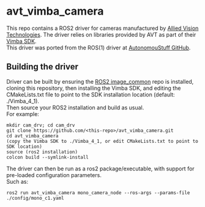 # avt_vimba_camera

This repo contains a ROS2 driver for cameras manufactured by [Allied Vision Technologies](https://www.alliedvision.com).
The driver relies on libraries provided by AVT as part of their [Vimba SDK](https://www.alliedvision.com/en/products/software.html).  
This driver was ported from the ROS(1) driver at [AutonomouStuff GitHub](https://github.com/astuff/avt_vimba_camera).

## Building the driver

Driver can be built by ensuring the [ROS2 image_common](https://github.com/ros-perception/image_common/tree/ros2) repo is installed, 
cloning this repository, then installing the Vimba SDK, and editing the CMakeLists.txt file to point to the SDK installation
location (default: ./Vimba_4_1).  
Then source your ROS2 installation and build as usual.  
For example:
```
mkdir cam_drv; cd cam_drv
git clone https://github.com/<this-repo>/avt_vimba_camera.git
cd avt_vimba_camera
(copy the Vimba SDK to ./Vimba_4_1, or edit CMakeLists.txt to point to SDK location)
source (ros2 installation)
colcon build --symlink-install
```

The driver can then be run as a ros2 package/executable, with support for pre-loaded configuration parameters.  
Such as:
```
ros2 run avt_vimba_camera mono_camera_node --ros-args --params-file ./config/mono_c1.yaml
```

